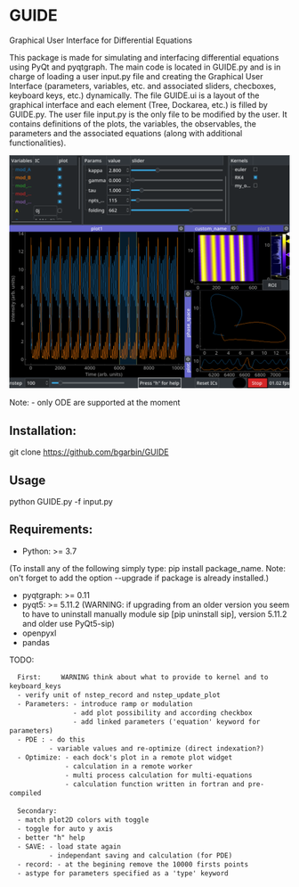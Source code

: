 # GUIDE
Graphical User Interface for Differential Equations

This package is made for simulating and interfacing differential equations using PyQt and pyqtgraph. The main code is located in GUIDE.py and is in charge of loading a user input.py file and creating the Graphical User Interface (parameters, variables, etc. and associated sliders, checboxes, keyboard keys, etc.) dynamically. The file GUIDE.ui is a layout of the graphical interface and each element (Tree, Dockarea, etc.) is filled by GUIDE.py. The user file input.py is the only file to be modified by the user. It contains definitions of the plots, the variables, the observables, the parameters and the associated equations (along with additional functionalities).

![alt text](https://github.com/bgarbin/GUIDE/blob/master/GUIDE_example.png?raw=true)

Note: - only ODE are supported at the moment

## Installation:
git clone https://github.com/bgarbin/GUIDE

## Usage
python GUIDE.py -f input.py

## Requirements:
- Python: >= 3.7

(To install any of the following simply type: pip install package_name. Note: on't forget to add the option --upgrade if package is already installed.)
- pyqtgraph: >= 0.11
- pyqt5: >= 5.11.2 (WARNING: if upgrading from an older version you seem to have to uninstall manually module sip [pip uninstall sip], version 5.11.2 and older use PyQt5-sip)
- openpyxl
- pandas

TODO:

      First:     WARNING think about what to provide to kernel and to keyboard_keys
      - verify unit of nstep_record and nstep_update_plot
      - Parameters: - introduce ramp or modulation
                    - add plot possibility and according checkbox
                    - add linked parameters ('equation' keyword for parameters)
      - PDE : - do this
              - variable values and re-optimize (direct indexation?)
      - Optimize: - each dock's plot in a remote plot widget
                  - calculation in a remote worker
                  - multi process calculation for multi-equations 
                  - calculation function written in fortran and pre-compiled
                  
      Secondary:
      - match plot2D colors with toggle
      - toggle for auto y axis
      - better "h" help
      - SAVE: - load state again
              - independant saving and calculation (for PDE) 
      - record: - at the begining remove the 10000 firsts points
      - astype for parameters specified as a 'type' keyword
